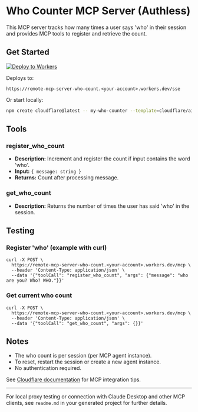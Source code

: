 # Who Counter MCP Server (Authless)

This MCP server tracks how many times a user says 'who' in their session and provides MCP tools to register and retrieve the count.

## Get Started

[![Deploy to Workers](https://deploy.workers.cloudflare.com/button)](https://deploy.workers.cloudflare.com/?url=https://github.com/your-repo-here)

Deploys to:

    https://remote-mcp-server-who-count.<your-account>.workers.dev/sse

Or start locally:

```bash
npm create cloudflare@latest -- my-who-counter --template=cloudflare/ai/demos/remote-mcp-authless
```

## Tools

### register_who_count
- **Description:** Increment and register the count if input contains the word 'who'.
- **Input:** `{ message: string }`
- **Returns:** Count after processing message.

### get_who_count
- **Description:** Returns the number of times the user has said 'who' in the session.

## Testing

### Register 'who' (example with curl)

```
curl -X POST \
  https://remote-mcp-server-who-count.<your-account>.workers.dev/mcp \
  --header 'Content-Type: application/json' \
  --data '{"toolCall": "register_who_count", "args": {"message": "who are you? Who? WHO."}}'
```

### Get current who count

```
curl -X POST \
  https://remote-mcp-server-who-count.<your-account>.workers.dev/mcp \
  --header 'Content-Type: application/json' \
  --data '{"toolCall": "get_who_count", "args": {}}'
```

## Notes
- The who count is per session (per MCP agent instance).
- To reset, restart the session or create a new agent instance.
- No authentication required.

See [Cloudflare documentation](https://developers.cloudflare.com/agents/model-context-protocol/tools/) for MCP integration tips.

---

For local proxy testing or connection with Claude Desktop and other MCP clients, see `readme.md` in your generated project for further details.


